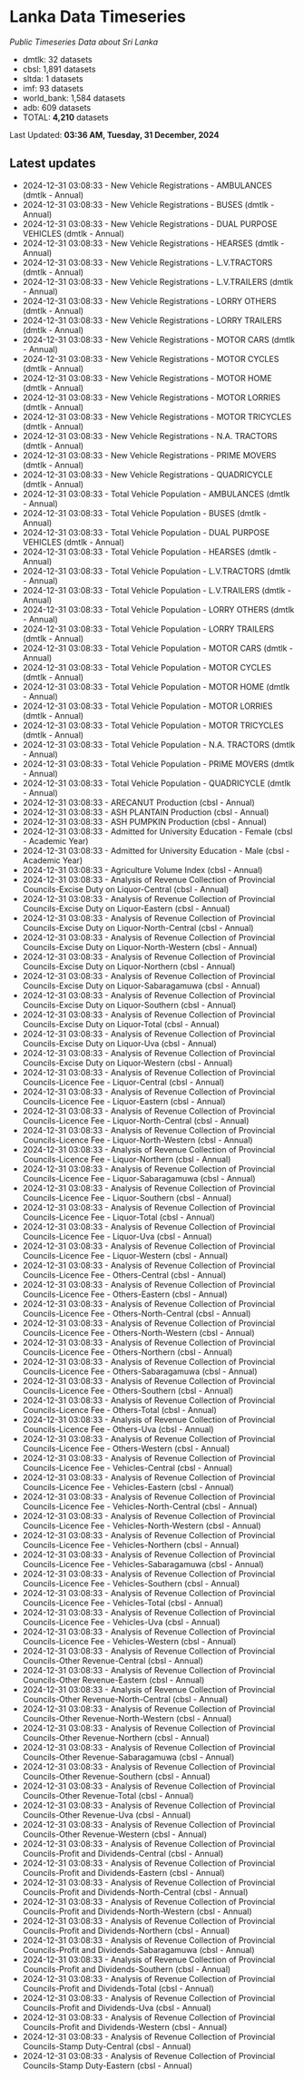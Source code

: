 # Lanka Data Timeseries
*Public Timeseries Data about Sri Lanka*

* dmtlk: 32 datasets
* cbsl: 1,891 datasets
* sltda: 1 datasets
* imf: 93 datasets
* world_bank: 1,584 datasets
* adb: 609 datasets
* TOTAL: **4,210** datasets

Last Updated: **03:36 AM, Tuesday, 31 December, 2024**

## Latest updates

* 2024-12-31 03:08:33 - New Vehicle Registrations - AMBULANCES (dmtlk - Annual)
* 2024-12-31 03:08:33 - New Vehicle Registrations - BUSES (dmtlk - Annual)
* 2024-12-31 03:08:33 - New Vehicle Registrations - DUAL PURPOSE VEHICLES (dmtlk - Annual)
* 2024-12-31 03:08:33 - New Vehicle Registrations - HEARSES (dmtlk - Annual)
* 2024-12-31 03:08:33 - New Vehicle Registrations - L.V.TRACTORS (dmtlk - Annual)
* 2024-12-31 03:08:33 - New Vehicle Registrations - L.V.TRAILERS (dmtlk - Annual)
* 2024-12-31 03:08:33 - New Vehicle Registrations - LORRY OTHERS (dmtlk - Annual)
* 2024-12-31 03:08:33 - New Vehicle Registrations - LORRY TRAILERS (dmtlk - Annual)
* 2024-12-31 03:08:33 - New Vehicle Registrations - MOTOR CARS (dmtlk - Annual)
* 2024-12-31 03:08:33 - New Vehicle Registrations - MOTOR CYCLES (dmtlk - Annual)
* 2024-12-31 03:08:33 - New Vehicle Registrations - MOTOR HOME (dmtlk - Annual)
* 2024-12-31 03:08:33 - New Vehicle Registrations - MOTOR LORRIES (dmtlk - Annual)
* 2024-12-31 03:08:33 - New Vehicle Registrations - MOTOR TRICYCLES (dmtlk - Annual)
* 2024-12-31 03:08:33 - New Vehicle Registrations - N.A. TRACTORS (dmtlk - Annual)
* 2024-12-31 03:08:33 - New Vehicle Registrations - PRIME MOVERS (dmtlk - Annual)
* 2024-12-31 03:08:33 - New Vehicle Registrations - QUADRICYCLE (dmtlk - Annual)
* 2024-12-31 03:08:33 - Total Vehicle Population - AMBULANCES (dmtlk - Annual)
* 2024-12-31 03:08:33 - Total Vehicle Population - BUSES (dmtlk - Annual)
* 2024-12-31 03:08:33 - Total Vehicle Population - DUAL PURPOSE VEHICLES (dmtlk - Annual)
* 2024-12-31 03:08:33 - Total Vehicle Population - HEARSES (dmtlk - Annual)
* 2024-12-31 03:08:33 - Total Vehicle Population - L.V.TRACTORS (dmtlk - Annual)
* 2024-12-31 03:08:33 - Total Vehicle Population - L.V.TRAILERS (dmtlk - Annual)
* 2024-12-31 03:08:33 - Total Vehicle Population - LORRY OTHERS (dmtlk - Annual)
* 2024-12-31 03:08:33 - Total Vehicle Population - LORRY TRAILERS (dmtlk - Annual)
* 2024-12-31 03:08:33 - Total Vehicle Population - MOTOR CARS (dmtlk - Annual)
* 2024-12-31 03:08:33 - Total Vehicle Population - MOTOR CYCLES (dmtlk - Annual)
* 2024-12-31 03:08:33 - Total Vehicle Population - MOTOR HOME (dmtlk - Annual)
* 2024-12-31 03:08:33 - Total Vehicle Population - MOTOR LORRIES (dmtlk - Annual)
* 2024-12-31 03:08:33 - Total Vehicle Population - MOTOR TRICYCLES (dmtlk - Annual)
* 2024-12-31 03:08:33 - Total Vehicle Population - N.A. TRACTORS (dmtlk - Annual)
* 2024-12-31 03:08:33 - Total Vehicle Population - PRIME MOVERS (dmtlk - Annual)
* 2024-12-31 03:08:33 - Total Vehicle Population - QUADRICYCLE (dmtlk - Annual)
* 2024-12-31 03:08:33 - ARECANUT Production (cbsl - Annual)
* 2024-12-31 03:08:33 - ASH PLANTAIN Production (cbsl - Annual)
* 2024-12-31 03:08:33 - ASH PUMPKIN Production (cbsl - Annual)
* 2024-12-31 03:08:33 - Admitted for University Education - Female (cbsl - Academic Year)
* 2024-12-31 03:08:33 - Admitted for University Education - Male (cbsl - Academic Year)
* 2024-12-31 03:08:33 - Agriculture Volume Index (cbsl - Annual)
* 2024-12-31 03:08:33 - Analysis of Revenue Collection of Provincial Councils-Excise Duty on Liquor-Central (cbsl - Annual)
* 2024-12-31 03:08:33 - Analysis of Revenue Collection of Provincial Councils-Excise Duty on Liquor-Eastern (cbsl - Annual)
* 2024-12-31 03:08:33 - Analysis of Revenue Collection of Provincial Councils-Excise Duty on Liquor-North-Central (cbsl - Annual)
* 2024-12-31 03:08:33 - Analysis of Revenue Collection of Provincial Councils-Excise Duty on Liquor-North-Western (cbsl - Annual)
* 2024-12-31 03:08:33 - Analysis of Revenue Collection of Provincial Councils-Excise Duty on Liquor-Northern (cbsl - Annual)
* 2024-12-31 03:08:33 - Analysis of Revenue Collection of Provincial Councils-Excise Duty on Liquor-Sabaragamuwa (cbsl - Annual)
* 2024-12-31 03:08:33 - Analysis of Revenue Collection of Provincial Councils-Excise Duty on Liquor-Southern (cbsl - Annual)
* 2024-12-31 03:08:33 - Analysis of Revenue Collection of Provincial Councils-Excise Duty on Liquor-Total (cbsl - Annual)
* 2024-12-31 03:08:33 - Analysis of Revenue Collection of Provincial Councils-Excise Duty on Liquor-Uva (cbsl - Annual)
* 2024-12-31 03:08:33 - Analysis of Revenue Collection of Provincial Councils-Excise Duty on Liquor-Western (cbsl - Annual)
* 2024-12-31 03:08:33 - Analysis of Revenue Collection of Provincial Councils-Licence Fee - Liquor-Central (cbsl - Annual)
* 2024-12-31 03:08:33 - Analysis of Revenue Collection of Provincial Councils-Licence Fee - Liquor-Eastern (cbsl - Annual)
* 2024-12-31 03:08:33 - Analysis of Revenue Collection of Provincial Councils-Licence Fee - Liquor-North-Central (cbsl - Annual)
* 2024-12-31 03:08:33 - Analysis of Revenue Collection of Provincial Councils-Licence Fee - Liquor-North-Western (cbsl - Annual)
* 2024-12-31 03:08:33 - Analysis of Revenue Collection of Provincial Councils-Licence Fee - Liquor-Northern (cbsl - Annual)
* 2024-12-31 03:08:33 - Analysis of Revenue Collection of Provincial Councils-Licence Fee - Liquor-Sabaragamuwa (cbsl - Annual)
* 2024-12-31 03:08:33 - Analysis of Revenue Collection of Provincial Councils-Licence Fee - Liquor-Southern (cbsl - Annual)
* 2024-12-31 03:08:33 - Analysis of Revenue Collection of Provincial Councils-Licence Fee - Liquor-Total (cbsl - Annual)
* 2024-12-31 03:08:33 - Analysis of Revenue Collection of Provincial Councils-Licence Fee - Liquor-Uva (cbsl - Annual)
* 2024-12-31 03:08:33 - Analysis of Revenue Collection of Provincial Councils-Licence Fee - Liquor-Western (cbsl - Annual)
* 2024-12-31 03:08:33 - Analysis of Revenue Collection of Provincial Councils-Licence Fee - Others-Central (cbsl - Annual)
* 2024-12-31 03:08:33 - Analysis of Revenue Collection of Provincial Councils-Licence Fee - Others-Eastern (cbsl - Annual)
* 2024-12-31 03:08:33 - Analysis of Revenue Collection of Provincial Councils-Licence Fee - Others-North-Central (cbsl - Annual)
* 2024-12-31 03:08:33 - Analysis of Revenue Collection of Provincial Councils-Licence Fee - Others-North-Western (cbsl - Annual)
* 2024-12-31 03:08:33 - Analysis of Revenue Collection of Provincial Councils-Licence Fee - Others-Northern (cbsl - Annual)
* 2024-12-31 03:08:33 - Analysis of Revenue Collection of Provincial Councils-Licence Fee - Others-Sabaragamuwa (cbsl - Annual)
* 2024-12-31 03:08:33 - Analysis of Revenue Collection of Provincial Councils-Licence Fee - Others-Southern (cbsl - Annual)
* 2024-12-31 03:08:33 - Analysis of Revenue Collection of Provincial Councils-Licence Fee - Others-Total (cbsl - Annual)
* 2024-12-31 03:08:33 - Analysis of Revenue Collection of Provincial Councils-Licence Fee - Others-Uva (cbsl - Annual)
* 2024-12-31 03:08:33 - Analysis of Revenue Collection of Provincial Councils-Licence Fee - Others-Western (cbsl - Annual)
* 2024-12-31 03:08:33 - Analysis of Revenue Collection of Provincial Councils-Licence Fee - Vehicles-Central (cbsl - Annual)
* 2024-12-31 03:08:33 - Analysis of Revenue Collection of Provincial Councils-Licence Fee - Vehicles-Eastern (cbsl - Annual)
* 2024-12-31 03:08:33 - Analysis of Revenue Collection of Provincial Councils-Licence Fee - Vehicles-North-Central (cbsl - Annual)
* 2024-12-31 03:08:33 - Analysis of Revenue Collection of Provincial Councils-Licence Fee - Vehicles-North-Western (cbsl - Annual)
* 2024-12-31 03:08:33 - Analysis of Revenue Collection of Provincial Councils-Licence Fee - Vehicles-Northern (cbsl - Annual)
* 2024-12-31 03:08:33 - Analysis of Revenue Collection of Provincial Councils-Licence Fee - Vehicles-Sabaragamuwa (cbsl - Annual)
* 2024-12-31 03:08:33 - Analysis of Revenue Collection of Provincial Councils-Licence Fee - Vehicles-Southern (cbsl - Annual)
* 2024-12-31 03:08:33 - Analysis of Revenue Collection of Provincial Councils-Licence Fee - Vehicles-Total (cbsl - Annual)
* 2024-12-31 03:08:33 - Analysis of Revenue Collection of Provincial Councils-Licence Fee - Vehicles-Uva (cbsl - Annual)
* 2024-12-31 03:08:33 - Analysis of Revenue Collection of Provincial Councils-Licence Fee - Vehicles-Western (cbsl - Annual)
* 2024-12-31 03:08:33 - Analysis of Revenue Collection of Provincial Councils-Other Revenue-Central (cbsl - Annual)
* 2024-12-31 03:08:33 - Analysis of Revenue Collection of Provincial Councils-Other Revenue-Eastern (cbsl - Annual)
* 2024-12-31 03:08:33 - Analysis of Revenue Collection of Provincial Councils-Other Revenue-North-Central (cbsl - Annual)
* 2024-12-31 03:08:33 - Analysis of Revenue Collection of Provincial Councils-Other Revenue-North-Western (cbsl - Annual)
* 2024-12-31 03:08:33 - Analysis of Revenue Collection of Provincial Councils-Other Revenue-Northern (cbsl - Annual)
* 2024-12-31 03:08:33 - Analysis of Revenue Collection of Provincial Councils-Other Revenue-Sabaragamuwa (cbsl - Annual)
* 2024-12-31 03:08:33 - Analysis of Revenue Collection of Provincial Councils-Other Revenue-Southern (cbsl - Annual)
* 2024-12-31 03:08:33 - Analysis of Revenue Collection of Provincial Councils-Other Revenue-Total (cbsl - Annual)
* 2024-12-31 03:08:33 - Analysis of Revenue Collection of Provincial Councils-Other Revenue-Uva (cbsl - Annual)
* 2024-12-31 03:08:33 - Analysis of Revenue Collection of Provincial Councils-Other Revenue-Western (cbsl - Annual)
* 2024-12-31 03:08:33 - Analysis of Revenue Collection of Provincial Councils-Profit and Dividends-Central (cbsl - Annual)
* 2024-12-31 03:08:33 - Analysis of Revenue Collection of Provincial Councils-Profit and Dividends-Eastern (cbsl - Annual)
* 2024-12-31 03:08:33 - Analysis of Revenue Collection of Provincial Councils-Profit and Dividends-North-Central (cbsl - Annual)
* 2024-12-31 03:08:33 - Analysis of Revenue Collection of Provincial Councils-Profit and Dividends-North-Western (cbsl - Annual)
* 2024-12-31 03:08:33 - Analysis of Revenue Collection of Provincial Councils-Profit and Dividends-Northern (cbsl - Annual)
* 2024-12-31 03:08:33 - Analysis of Revenue Collection of Provincial Councils-Profit and Dividends-Sabaragamuwa (cbsl - Annual)
* 2024-12-31 03:08:33 - Analysis of Revenue Collection of Provincial Councils-Profit and Dividends-Southern (cbsl - Annual)
* 2024-12-31 03:08:33 - Analysis of Revenue Collection of Provincial Councils-Profit and Dividends-Total (cbsl - Annual)
* 2024-12-31 03:08:33 - Analysis of Revenue Collection of Provincial Councils-Profit and Dividends-Uva (cbsl - Annual)
* 2024-12-31 03:08:33 - Analysis of Revenue Collection of Provincial Councils-Profit and Dividends-Western (cbsl - Annual)
* 2024-12-31 03:08:33 - Analysis of Revenue Collection of Provincial Councils-Stamp Duty-Central (cbsl - Annual)
* 2024-12-31 03:08:33 - Analysis of Revenue Collection of Provincial Councils-Stamp Duty-Eastern (cbsl - Annual)